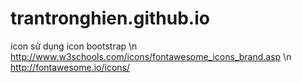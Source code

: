 # trantronghien.github.io

icon 
sử dụng icon bootstrap \n
http://www.w3schools.com/icons/fontawesome_icons_brand.asp \n
http://fontawesome.io/icons/
